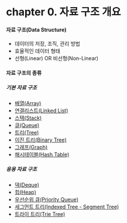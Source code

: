 # chapter 0. 자료 구조 개요

#### 자료 구조(Data Structure)
- 데이터의 저장, 조직, 관리 방법   
- 효율적인 데이터 형태
- 선형(Linear) OR 비선형(Non-Linear)

#### 자료 구조의 종류

#####  기본 자료 구조
- [배열(Array)]()
- [연결리스트(Linked List)]()
- [스택(Stack)]()
- [큐(Queue)]()
- [트리(Tree)]()
- [이진 트리(Binary Tree)]()
- [그래프(Graph)]()
- [해시테이블(Hash Table)]()

##### 응용 자료 구조
- [덱(Deque)]()
- [힙(Heap)]()
- [우선순위 큐(Priority Queue)]()
- [세그먼트 트리(Indexed Tree - Segment Tree)]()
- [트라이 트리(Trie Tree)]()
